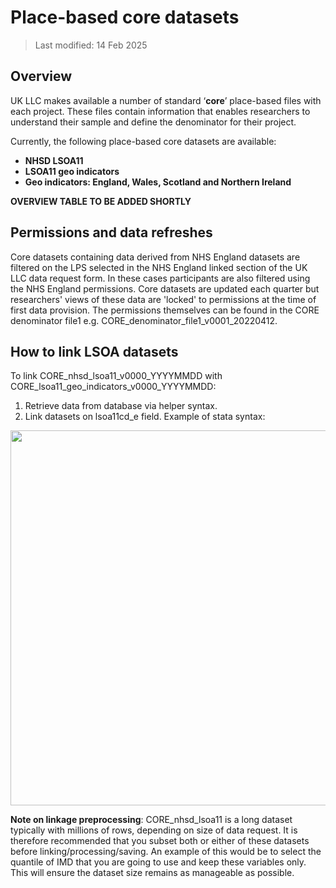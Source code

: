 # Place-based core datasets

>Last modified: 14 Feb 2025

## Overview
UK LLC makes available a number of standard ‘**core**’ place-based files with each project. These files contain information that enables researchers to understand their sample and define the denominator for their project. 

Currently, the following place-based core datasets are available:

* **NHSD LSOA11**
* **LSOA11 geo indicators**
* **Geo indicators: England, Wales, Scotland and Northern Ireland**

**OVERVIEW TABLE TO BE ADDED SHORTLY** 

## Permissions and data refreshes
Core datasets containing data derived from NHS England datasets are filtered on the LPS selected in the NHS England linked section of the UK LLC data request form. In these cases participants are also filtered using the NHS England permissions. Core datasets are updated each quarter but researchers' views of these data are 'locked' to permissions at the time of first data provision. The permissions themselves can be found in the CORE denominator file1 e.g. CORE_denominator_file1_v0001_20220412.

## How to link LSOA datasets

To link CORE_nhsd_lsoa11_v0000_YYYYMMDD with CORE_lsoa11_geo_indicators_v0000_YYYYMMDD:
1.	Retrieve data from database via helper syntax.
2.	Link datasets on lsoa11cd_e field. Example of stata syntax:

<img src="../../images/nhs_lsoa_link.png" width="600"/>


**Note on linkage preprocessing**:
CORE_nhsd_lsoa11 is a long dataset typically with millions of rows, depending on size of data request. It is therefore recommended that you subset both or either of these datasets before linking/processing/saving. An example of this would be to select the quantile of IMD that you are going to use and keep these variables only. This will ensure the dataset size remains as manageable as possible.
</details>

